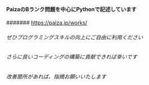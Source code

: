 #### PaizaのBランク問題を中心にPythonで記述しています
####### https://paiza.jp/works/
###### ぜひプログラミングスキルの向上にご自由に利用ください
###### さらに良いコーディングの構築に貢献できれば幸いです
###### 改善箇所があれば、指摘お願いいたします
